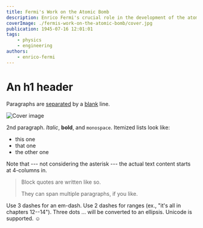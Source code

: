 ```yaml
---
title: Fermi's Work on the Atomic Bomb
description: Enrico Fermi's crucial role in the development of the atomic bomb during WWII.
coverImage: ./fermis-work-on-the-atomic-bomb/cover.jpg
publication: 1945-07-16 12:01:01
tags: 
    - physics
    - engineering
authors: 
    - enrico-fermi
---
```



# An h1 header

Paragraphs are [separated](https://apple.com) by a [blank](/posts/first-post/) line.

![Cover image](./second/cover.jpg)

2nd paragraph. *Italic*, **bold**, and `monospace`. Itemized lists
look like:

  * this one
  * that one
  * the other one

Note that --- not considering the asterisk --- the actual text
content starts at 4-columns in.

> Block quotes are
> written like so.
>
> They can span multiple paragraphs,
> if you like.

Use 3 dashes for an em-dash. Use 2 dashes for ranges (ex., "it's all
in chapters 12--14"). Three dots ... will be converted to an ellipsis.
Unicode is supported. ☺
